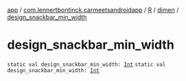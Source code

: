 [app](../../../index.md) / [com.lennertbontinck.carmeetsandroidapp](../../index.md) / [R](../index.md) / [dimen](index.md) / [design_snackbar_min_width](./design_snackbar_min_width.md)

# design_snackbar_min_width

`static val design_snackbar_min_width: `[`Int`](https://kotlinlang.org/api/latest/jvm/stdlib/kotlin/-int/index.html)
`static val design_snackbar_min_width: `[`Int`](https://kotlinlang.org/api/latest/jvm/stdlib/kotlin/-int/index.html)
